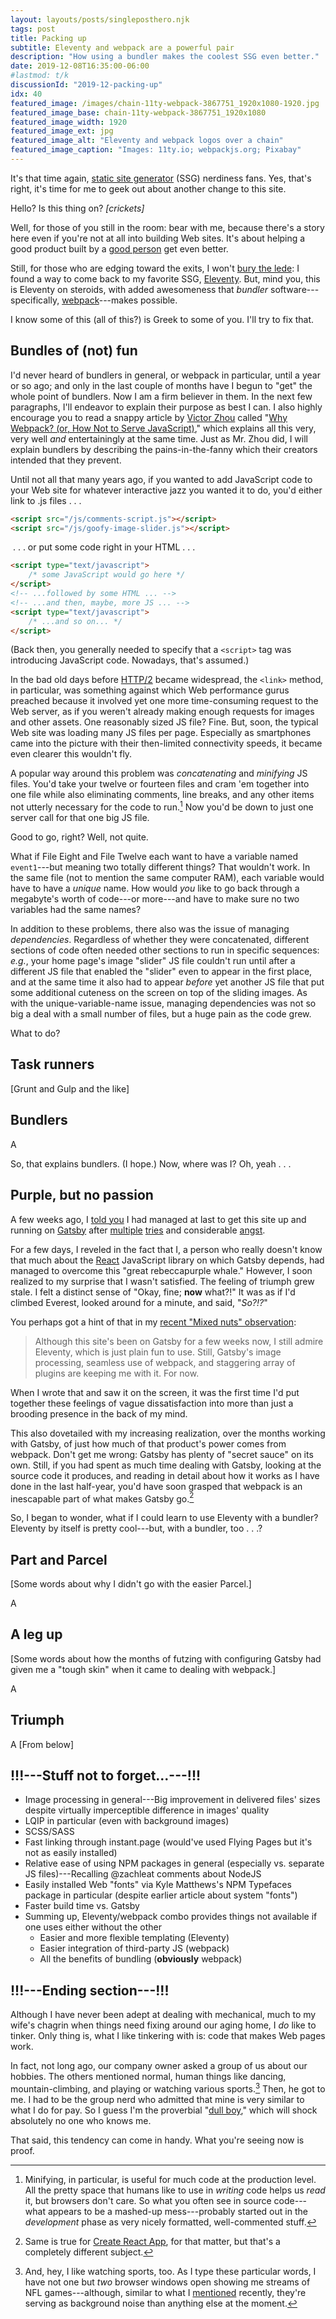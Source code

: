 ```yaml
---
layout: layouts/posts/singleposthero.njk
tags: post
title: Packing up
subtitle: Eleventy and webpack are a powerful pair
description: "How using a bundler makes the coolest SSG even better."
date: 2019-12-08T16:35:00-06:00
#lastmod: t/k
discussionId: "2019-12-packing-up"
idx: 40
featured_image: /images/chain-11ty-webpack-3867751_1920x1080-1920.jpg
featured_image_base: chain-11ty-webpack-3867751_1920x1080
featured_image_width: 1920
featured_image_ext: jpg
featured_image_alt: "Eleventy and webpack logos over a chain"
featured_image_caption: "Images: 11ty.io; webpackjs.org; Pixabay"
---
```


It's that time again, [static site generator](https://staticgen.com) (SSG) nerdiness fans. Yes, that's right, it's time for me to geek out about another change to this site.

Hello? Is this thing on? *[crickets]*

Well, for those of you still in the room: bear with me, because there's a story here even if you're not at all into building Web sites. It's about helping a good product built by a [good person](https://www.zachleat.com) get even better.

Still, for those who are edging toward the exits, I won't [bury the lede](https://style.mla.org/dont-bury-the-lede/): I found a way to come back to my favorite SSG, [Eleventy](https://11ty.org). But, mind you, this is Eleventy on steroids, with added awesomeness that *bundler* software--- specifically, [webpack](https://webpackjs.org)---makes possible.

I know some of this (all of this?) is Greek to some of you. I'll try to fix that.

## Bundles of (not) fun

I'd never heard of bundlers in general, or webpack in particular, until a year or so ago; and only in the last couple of months have I begun to "get" the whole point of bundlers. Now I am a firm believer in them. In the next few paragraphs, I'll endeavor to explain their purpose as best I can. I also highly encourage you to read a snappy article by [Victor Zhou](https://victorzhou.com/) called "[Why Webpack? (or, How Not to Serve JavaScript)](https://victorzhou.com/blog/why-you-should-use-webpack/)," which explains all this very, very well *and* entertainingly at the same time. Just as Mr. Zhou did, I will explain bundlers by describing the pains-in-the-fanny which their creators intended that they prevent.

Until not all that many years ago, if you wanted to add JavaScript code to your Web site for whatever interactive jazz you wanted it to do, you'd either link to .js files&nbsp;.&nbsp;.&nbsp;.

```html
<script src="/js/comments-script.js"></script>
<script src="/js/goofy-image-slider.js"></script>
``` 

&nbsp;.&nbsp;.&nbsp;. or put some code right in your HTML&nbsp;.&nbsp;.&nbsp;.

```html
<script type="text/javascript">
	/* some JavaScript would go here */
</script>
<!-- ...followed by some HTML ... -->
<!-- ...and then, maybe, more JS ... -->
<script type="text/javascript">
	/* ...and so on... */
</script>
```

(Back then, you generally needed to specify that a `<script>` tag was introducing JavaScript code. Nowadays, that's assumed.)

In the bad old days before [HTTP/2](https://http2.github.io) became widespread, the `<link>` method, in particular, was something against which Web performance gurus preached because it involved yet one more time-consuming request to the Web server, as if you weren't already making enough requests for images and other assets. One reasonably sized JS file? Fine. But, soon, the typical Web site was loading many JS files per page. Especially as smartphones came into the picture with their then-limited connectivity speeds, it became even clearer this wouldn't fly.

A popular way around this problem was *concatenating* and *minifying* JS files. You'd take your twelve or fourteen files and cram 'em together into one file while also eliminating comments, line breaks, and any other items not utterly necessary for the code to run.[^spaces] Now you'd be down to just one server call for that one big JS file.

Good to go, right? Well, not quite.

What if File Eight and File Twelve each want to have a variable named `event1`---but meaning two totally different things? That wouldn't work. In the same file (not to mention the same computer RAM), each variable would have to have a *unique* name. How would *you* like to go back through a megabyte's worth of code---or more---and have to make sure no two variables had the same names?

In addition to these problems, there also was the issue of managing *dependencies*. Regardless of whether they were concatenated, different sections of code often needed other sections to run in specific sequences: *e.g.*, your home page's image "slider" JS file couldn't run until after a different JS file that enabled the "slider" even to appear in the first place, and at the same time it also had to appear *before* yet another JS file that put some additional cuteness on the screen on top of the sliding images. As with the unique-variable-name issue, managing dependencies was not so big a deal with a small number of files, but a huge pain as the code grew.

[^spaces]: Minifying, in particular, is useful for much code at the production level. All the pretty space that humans like to use in *writing* code helps us *read* it, but browsers don't care. So what you often see in source code---what appears to be a mashed-up mess---probably started out in the *development* phase as very nicely formatted, well-commented stuff.

What to do?

## Task runners

[Grunt and Gulp and the like]

## Bundlers

A

So, that explains bundlers. (I hope.) Now, where was I? Oh, yeah&nbsp;.&nbsp;.&nbsp;.

## Purple, but no passion

A few weeks ago, I [told you](/posts/2019/10/now-gatsby-geezer) I had managed at last to get this site up and running on [Gatsby](https://gatsbyjs.org) after [multiple](/posts/2019/07/why-staying-with-hugo) [tries](/posts/2019/07/lessons-learned) and considerable [angst](/posts/2019/09/why-left-hugo-eleventy).

For a few days, I reveled in the fact that I, a person who really doesn't know that much about the [React](https://reactjs.org) JavaScript library on which Gatsby depends, had managed to overcome this "great rebeccapurple whale." However, I soon realized to my surprise that I wasn't satisfied. The feeling of triumph grew stale. I felt a distinct sense of "Okay, fine; **now** what?!" It was as if I'd climbed Everest, looked around for a minute, and said, "*So?!?*"

You perhaps got a hint of that in my [recent "Mixed nuts" observation](/posts/2019/11/mixed-nuts-2019-11):

> Although this site's been on Gatsby for a few weeks now, I still admire Eleventy, which is just plain fun to use. Still, Gatsby's image processing, seamless use of webpack, and staggering array of plugins are keeping me with it. For now.

When I wrote that and saw it on the screen, it was the first time I'd put together these feelings of vague dissatisfaction into more than just a brooding presence in the back of my mind.

This also dovetailed with my increasing realization, over the months working with Gatsby, of just how much of that product's power comes from webpack. Don't get me wrong: Gatsby has plenty of "secret sauce" on its own. Still, if you had spent as much time dealing with Gatsby, looking at the source code it produces, and reading in detail about how it works as I have done in the last half-year, you'd have soon grasped that webpack is an inescapable part of what makes Gatsby go.[^CRA]

[^CRA]: Same is true for [Create React App](https://create-react-app.dev), for that matter, but that's a completely different subject.

So, I began to wonder, what if I could learn to use Eleventy with a bundler? Eleventy by itself is pretty cool---but, with a bundler, too&nbsp;.&nbsp;.&nbsp;.?

## Part and Parcel

[Some words about why I didn't go with the easier Parcel.]

A

## A leg up

[Some words about how the months of futzing with configuring Gatsby had given me a "tough skin" when it came to dealing with webpack.]

A

## Triumph

A [From below]

## !!!---Stuff not to forget...---!!!

- Image processing in general---Big improvement in delivered files' sizes despite virtually imperceptible difference in images' quality
- LQIP in particular (even with background images)
- SCSS/SASS
- Fast linking through instant.page (would've used Flying Pages but it's not as easily installed)
- Relative ease of using NPM packages in general (especially vs. separate JS files)---Recalling @zachleat comments about NodeJS
- Easily installed Web "fonts" via Kyle Matthews's NPM Typefaces package in particular (despite earlier article about system "fonts")
- Faster build time vs. Gatsby
- Summing up, Eleventy/webpack combo provides things not available if one uses either without the other
	- Easier and more flexible templating (Eleventy)
	- Easier integration of third-party JS (webpack)
	- All the benefits of bundling (**obviously** webpack)

## !!!---Ending section---!!!

Although I have never been adept at dealing with mechanical, much to my wife's chagrin when things need fixing around our aging home, I *do* like to tinker. Only thing is, what I like tinkering with is: code that makes Web pages work.

In fact, not long ago, our company owner asked a group of us about our hobbies. The others mentioned normal, human things like dancing, mountain-climbing, and playing or watching various sports.[^sports] Then, he got to me. I had to be the group nerd who admitted that mine is very similar to what I do for pay. So I guess I'm the proverbial "[dull boy](https://en.wikipedia.org/wiki/All_work_and_no_play_makes_Jack_a_dull_boy)," which will shock absolutely no one who knows me.

[^sports]: And, hey, I like watching sports, too. As I type these particular words, I have not one but *two* browser windows open showing me streams of NFL games---although, similar to what I [mentioned](/posts/2019/11/mixed-nuts-2019-11) recently, they're serving as background noise than anything else at the moment.

That said, this tendency can come in handy. What you're seeing now is proof.